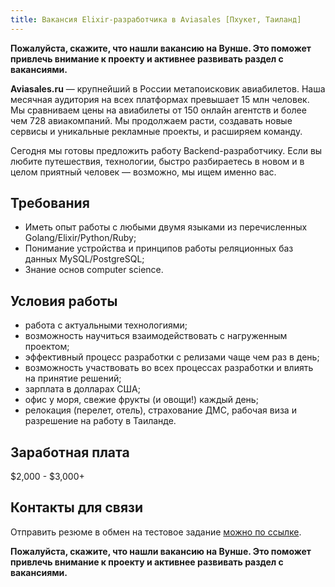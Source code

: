 ```yaml
---
title: Вакансия Elixir-разработчика в Aviasales [Пхукет, Таиланд]
---
```

**Пожалуйста, скажите, что нашли вакансию на Вунше. Это поможет привлечь внимание к проекту и активнее развивать раздел с вакансиями.**

**Aviasales.ru** — крупнейший в России метапоисковик авиабилетов. Наша месячная аудитория на всех платформах превышает 15 млн человек. Мы сравниваем цены на авиабилеты от 150 онлайн агентств и более чем 728 авиакомпаний. Мы продолжаем расти, создавать новые сервисы и уникальные рекламные проекты, и расширяем команду.


Сегодня мы готовы предложить работу Backend-разработчику. Если вы любите путешествия, технологии, быстро разбираетесь в новом и в целом приятный человек — возможно, мы ищем именно вас.       

## Требования

- Иметь опыт работы с любыми двумя языками из перечисленных Golang/Elixir/Python/Ruby;
- Понимание устройства и принципов работы реляционных баз данных MySQL/PostgreSQL;
- Знание основ computer science.
 

## Условия работы

- работа с актуальными технологиями;
- возможность научиться взаимодействовать с нагруженным проектом;
- эффективный процесс разработки с релизами чаще чем раз в день;
- возможность участвовать во всех процессах разработки и влиять на принятие решений;
- зарплата в долларах США;
- офис у моря, свежие фрукты (и овощи!) каждый день;
- релокация (перелет, отель), страхование ДМС, рабочая виза и разрешение на работу в Таиланде.

## Заработная плата

$2,000 - $3,000+

## Контакты для связи

Отправить резюме в обмен на тестовое задание [можно по ссылке](http://bit.ly/2E2VfBK).

**Пожалуйста, скажите, что нашли вакансию на Вунше. Это поможет привлечь внимание к проекту и активнее развивать раздел с вакансиями.**
